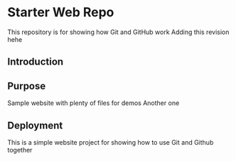 # Starter Web Repo

This repository is for showing how Git and GitHub work
Adding this revision hehe

## Introduction

## Purpose

Sample website with plenty of files for demos
Another one

## Deployment

This is a simple website project for showing how to use Git and Github together